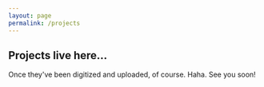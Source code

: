 ```yaml
---
layout: page
permalink: /projects
---
```


## Projects live here...

Once they've been digitized and uploaded, of course. Haha. See you soon!
